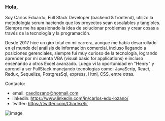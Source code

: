 ### Hola, 

Soy Carlos Eduardo, Full Stack Developer (backend & frontend), utilizo la metodología scrum haciendo que los proyectos sean escalables y tangibles.  Siempre me ha apasionado la idea de solucionar problemas y crear cosas  a través de la tecnología y la programación. 
 
Desde 2017 hice un giro total en mi carrera, aunque me había desarrollado en el mundo del análisis de información comercial, incluso llegando a posiciones gerenciales, siempre fui muy curioso de la tecnología, logrando aprender por mi cuenta VBA (visual basic for applications) e incluso enseñando a otros Excel avanzado. Luego vi la oportunidad en "Henry" y aprendi a ser FullStack manejando tecnologías como: JavaScrip, React, Redux, Sequelize, PostgresSql, express, Html, CSS,  entre otras.


Contacto:
 - email:    caedlozano@hotmail.com
 - linkedin: https://www.linkedin.com/in/carlos-edo-lozano/
 - twitter:  https://twitter.com/CharlexSir

![image](https://user-images.githubusercontent.com/77077762/123562469-91f71780-d774-11eb-9c45-92c51b13dd0e.png)

